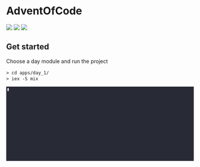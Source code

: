 # AdventOfCode

![](https://img.shields.io/badge/day%20📅-2-blue) ![](https://img.shields.io/badge/stars%20⭐-3-yellow)
 ![](https://img.shields.io/badge/days%20completed-1-red)

## Get started

Choose a day module and run the project

```shell
> cd apps/day_1/
> iex -S mix
```

![](./res/get_started.gif)
